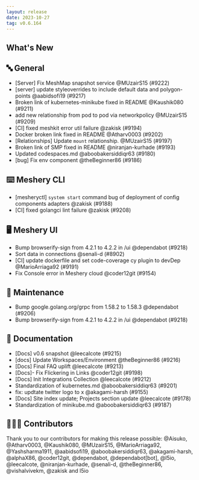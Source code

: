 ```yaml
---
layout: release
date: 2023-10-27
tag: v0.6.164
---
```


## What's New

## 🔤 General

- [Server] Fix MeshMap snapshot service @MUzairS15 (#9222)
- [server] update styleoverrides to include default data and polygon-points @aabidsofi19 (#9217)
- Broken link of kubernetes-minikube fixed in README @Kaushik080 (#9211)
- add new relationship from pod to pod via networkpolicy @MUzairS15 (#9209)
- [CI] fixed meshkit error util failure @zakisk (#9194)
- Docker broken link fixed in README @Atharv0003 (#9202)
- [Relationships] Update `mount` relationship. @MUzairS15 (#9197)
- Broken link of SMP fixed in README @niranjan-kurhade (#9193)
- Updated codespaces.md @aboobakersiddiqr63 (#9180)
- [bug] Fix env component @theBeginner86 (#9186)

## ⌨️ Meshery CLI

- [mesheryctl] `system start` command bug of deployment of config components adapters @zakisk (#9188)
- [CI] fixed golangci lint failure @zakisk (#9208)

## 🖥 Meshery UI

- Bump browserify-sign from 4.2.1 to 4.2.2 in /ui @dependabot (#9218)
- Sort data in connections @senali-d (#8902)
- [CI] update dockerfile and set code-coverage cy plugin to devDep @MarioArriaga92 (#9191)
- Fix Console error in Meshery cloud @coder12git (#9154)

## 🧰 Maintenance

- Bump google.golang.org/grpc from 1.58.2 to 1.58.3 @dependabot (#9206)
- Bump browserify-sign from 4.2.1 to 4.2.2 in /ui @dependabot (#9218)

## 📖 Documentation

- [Docs] v0.6 snapshot @leecalcote (#9215)
- [docs] Update Workspaces/Environment @theBeginner86 (#9216)
- [Docs] Final FAQ uplift @leecalcote (#9213)
- [Docs]- Fix Flickering in Links @coder12git (#9198)
- [Docs] Init Integrations Collection @leecalcote (#9212)
- Standardization of kubernetes.md @aboobakersiddiqr63 (#9201)
- fix: updtate twitter logo to x @akagami-harsh (#9155)
- [Docs] Site index update; Projects section update @leecalcote (#9178)
- Standardization of minikube.md @aboobakersiddiqr63 (#9187)

## 👨🏽‍💻 Contributors

Thank you to our contributors for making this release possible:
@Aisuko, @Atharv0003, @Kaushik080, @MUzairS15, @MarioArriaga92, @Yashsharma1911, @aabidsofi19, @aboobakersiddiqr63, @akagami-harsh, @alphaX86, @coder12git, @dependabot, @dependabot[bot], @l5io, @leecalcote, @niranjan-kurhade, @senali-d, @theBeginner86, @vishalvivekm, @zakisk and l5io
